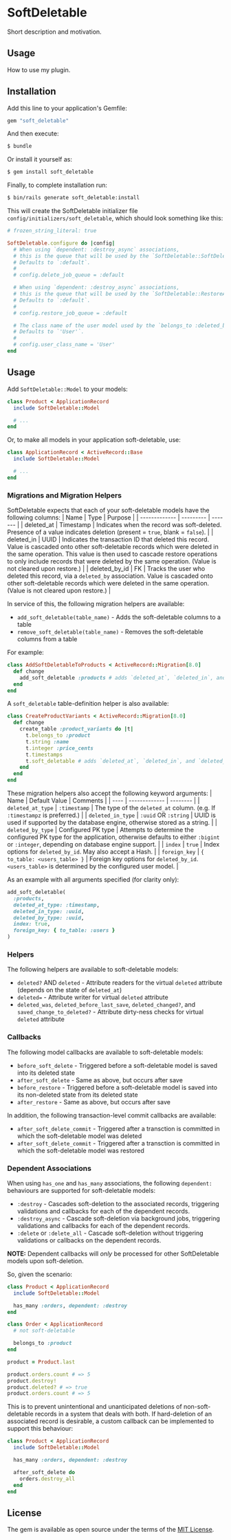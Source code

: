 # SoftDeletable
Short description and motivation.

## Usage
How to use my plugin.

## Installation
Add this line to your application's Gemfile:

```ruby
gem "soft_deletable"
```

And then execute:
```bash
$ bundle
```

Or install it yourself as:
```bash
$ gem install soft_deletable
```

Finally, to complete installation run:
```bash
$ bin/rails generate soft_deletable:install
```

This will create the SoftDeletable initializer file `config/initializers/soft_deletable`,
which should look something like this:
```ruby
# frozen_string_literal: true

SoftDeletable.configure do |config|
  # When using `dependent: :destroy_async` associations,
  # this is the queue that will be used by the `SoftDeletable::SoftDeleteAsyncJob`.
  # Defaults to `:default`.
  #
  # config.delete_job_queue = :default

  # When using `dependent: :destroy_async` associations,
  # this is the queue that will be used by the `SoftDeletable::RestoreAsyncJob`.
  # Defaults to `:default`.
  #
  # config.restore_job_queue = :default

  # The class name of the user model used by the `belongs_to :deleted_by` association.
  # Defaults to `'User'`.
  #
  # config.user_class_name = 'User'
end
```

## Usage

Add `SoftDeletable::Model` to your models:
```ruby
class Product < ApplicationRecord
  include SoftDeletable::Model

  # ...
end
```

Or, to make all models in your application soft-deletable, use:
```ruby
class ApplicationRecord < ActiveRecord::Base
  include SoftDeletable::Model

  # ...
end
```

### Migrations and Migration Helpers

SoftDeletable expects that each of your soft-deletable models have the following columns:
| Name          | Type      | Purpose |
| ------------- | --------- | ------- |
| deleted_at    | Timestamp | Indicates when the record was soft-deleted. Presence of a value indicates deletion (present = `true`, blank = `false`). |
| deleted_in    | UUID      | Indicates the transaction ID that deleted this record. Value is cascaded onto other soft-deletable records which were deleted in the same operation. This value is then used to cascade restore operations to only include records that were deleted by the same operation. (Value is not cleared upon restore.) |
| deleted_by_id | FK        | Tracks the user who deleted this record, via a `deleted_by` association. Value is cascaded onto other soft-deletable records which were deleted in the same operation. (Value is not cleared upon restore.) |

In service of this, the following migration helpers are available:
* `add_soft_deletable(table_name)` - Adds the soft-deletable columns to a table
* `remove_soft_deletable(table_name)` - Removes the soft-deletable columns from a table

For example:
```ruby
class AddSoftDeletableToProducts < ActiveRecord::Migration[8.0]
  def change
    add_soft_deletable :products # adds `deleted_at`, `deleted_in`, and `deleted_by_id`
  end
end
```

A `soft_deletable` table-definition helper is also available:
```ruby
class CreateProductVariants < ActiveRecord::Migration[8.0]
  def change
    create_table :product_variants do |t|
      t.belongs_to :product
      t.string :name
      t.integer :price_cents
      t.timestamps
      t.soft_deletable # adds `deleted_at`, `deleted_in`, and `deleted_by_id`
    end
  end
end
```

These migration helpers also accept the following keyword arguments:
| Name | Default Value | Comments |
| ---- | ------------- | -------- |
| `deleted_at_type` | `:timestamp` | The type of the `deleted_at` column. (e.g. If `:timestampz` is preferred.) |
| `deleted_in_type` | `:uuid` OR `:string` | UUID is used if supported by the database engine, otherwise stored as a string. |
| `deleted_by_type` | Configured PK type | Attempts to determine the configured PK type for the application, otherwise defaults to either `:bigint` or `:integer`, depending on database engine support. |
| `index` | `true` | Index options for `deleted_by_id`. May also accept a Hash. |
| `foreign_key` | `{ to_table: <users_table> }` | Foreign key options for `deleted_by_id`. `<users_table>` is determined by the configured user model. |

As an example with all arguments specified (for clarity only):
```ruby
add_soft_deletable(
  :products,
  deleted_at_type: :timestamp,
  deleted_in_type: :uuid,
  deleted_by_type: :uuid,
  index: true,
  foreign_key: { to_table: :users }
)
```

### Helpers

The following helpers are available to soft-deletable models:
* `deleted?` AND `deleted` - Attribute readers for the virtual `deleted` attribute (depends on the state of `deleted_at`)
* `deleted=` - Attribute writer for virtual `deleted` attribute
* `deleted_was`, `deleted_before_last_save`, `deleted_changed?`, and `saved_change_to_deleted?` - Attribute dirty-ness checks for virtual `deleted` attribute

### Callbacks

The following model callbacks are available to soft-deletable models:
* `before_soft_delete` - Triggered before a soft-deletable model is saved into its deleted state
* `after_soft_delete` - Same as above, but occurs after save
* `before_restore` - Triggered before a soft-deletable model is saved into its non-deleted state from its deleted state
* `after_restore` - Same as above, but occurs after save

In addition, the following transaction-level commit callbacks are available:
* `after_soft_delete_commit` - Triggered after a transction is committed in which the soft-deletable model was deleted
* `after_soft_delete_commit` - Triggered after a transction is committed in which the soft-deletable model was restored

### Dependent Associations

When using `has_one` and `has_many` associations, the following `dependent:` behaviours are supported for soft-deletable models:
* `:destroy` - Cascades soft-deletion to the associated records, triggering validations and callbacks for each of the dependent records.
* `:destroy_async` - Cascade soft-deletion via background jobs, triggering validations and callbacks for each of the dependent records.
* `:delete` or `:delete_all` - Cascade soft-deletion without triggering validations or callbacks on the dependent records.

**NOTE:** Dependent callbacks will _only_ be processed for other SoftDeletable models upon soft-deletion.

So, given the scenario:
```ruby
class Product < ApplicationRecord
  include SoftDeletable::Model

  has_many :orders, dependent: :destroy
end

class Order < ApplicationRecord
  # not soft-deletable

  belongs_to :product
end

product = Product.last

product.orders.count # => 5
product.destroy!
product.deleted? # => true
product.orders.count # => 5
```

This is to prevent unintentional and unanticipated deletions of non-soft-deletable records in a system that deals with both.
If hard-deletion of an associated record is desirable, a custom callback can be implemented to support this behaviour:
```ruby
class Product < ApplicationRecord
  include SoftDeletable::Model

  has_many :orders, dependent: :destroy

  after_soft_delete do
    orders.destroy_all
  end
end
```

## License
The gem is available as open source under the terms of the [MIT License](https://opensource.org/licenses/MIT).
